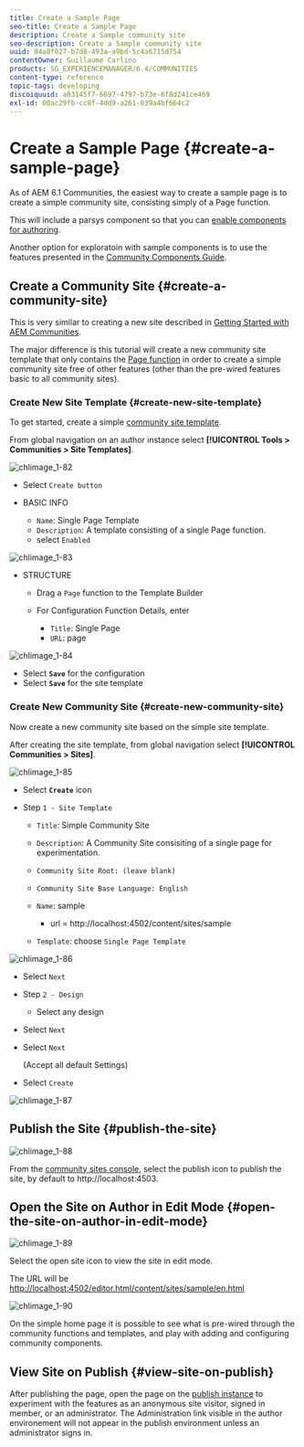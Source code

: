 ```yaml
---
title: Create a Sample Page
seo-title: Create a Sample Page
description: Create a Sample community site
seo-description: Create a Sample community site
uuid: 04a8f027-b7d8-493a-a9bd-5c4a6715d754
contentOwner: Guillaume Carlino
products: SG_EXPERIENCEMANAGER/6.4/COMMUNITIES
content-type: reference
topic-tags: developing
discoiquuid: a03145f7-6697-4797-b73e-6f8d241ce469
exl-id: 00ac29fb-cc8f-4dd9-a261-839a4bf664c2
---
```

# Create a Sample Page {#create-a-sample-page}

As of AEM 6.1 Communities, the easiest way to create a sample page is to create a simple community site, consisting simply of a Page function.

This will include a parsys component so that you can [enable components for authoring](basics.md#accessing-communities-components).

Another option for exploratoin with sample components is to use the features presented in the [Community Components Guide](components-guide.md).

## Create a Community Site {#create-a-community-site}

This is very similar to creating a new site described in [Getting Started with AEM Communities](getting-started.md).

The major difference is this tutorial will create a new community site template that only contains the [Page function](functions.md#page-function) in order to create a simple community site free of other features (other than the pre-wired features basic to all community sites).

### Create New Site Template {#create-new-site-template}

To get started, create a simple [community site template](sites.md).

From global navigation on an author instance select **[!UICONTROL Tools > Communities > Site Templates]**.

![chlimage_1-82](assets/chlimage_1-82.png)

* Select `Create button`
* BASIC INFO

    * `Name`: Single Page Template
    * `Description`: A template consisting of a single Page function.
    * select `Enabled`

![chlimage_1-83](assets/chlimage_1-83.png)

* STRUCTURE

    * Drag a `Page` function to the Template Builder
    * For Configuration Function Details, enter

        * `Title`: Single Page
        * `URL`: page

![chlimage_1-84](assets/chlimage_1-84.png)

* Select **`Save`** for the configuration
* Select **`Save`** for the site template

### Create New Community Site {#create-new-community-site}

Now create a new community site based on the simple site template.

After creating the site template, from global navigation select **[!UICONTROL Communities > Sites]**.

![chlimage_1-85](assets/chlimage_1-85.png)

* Select **`Create`** icon

* Step `1 - Site Template`

    * `Title`: Simple Community Site
    * `Description`: A Community Site consisiting of a single page for experimentation.
    * `Community Site Root: (leave blank)`
    * `Community Site Base Language: English`
    * `Name`: sample

        * url = http://localhost:4502/content/sites/sample

    * `Template`: choose `Single Page Template`

![chlimage_1-86](assets/chlimage_1-86.png)

* Select `Next`
* Step `2 - Design`

    * Select any design

* Select `Next`
* Select `Next`  

  (Accept all default Settings)

* Select `Create`

![chlimage_1-87](assets/chlimage_1-87.png)

## Publish the Site {#publish-the-site}

![chlimage_1-88](assets/chlimage_1-88.png)

From the [community sites console](sites-console.md), select the publish icon to publish the site, by default to http://localhost:4503.

## Open the Site on Author in Edit Mode {#open-the-site-on-author-in-edit-mode}

![chlimage_1-89](assets/chlimage_1-89.png)

Select the open site icon to view the site in edit mode.

The URL will be [http://localhost:4502/editor.html/content/sites/sample/en.html](http://localhost:4502/editor.html/content/sites/sample/en.html)

![chlimage_1-90](assets/chlimage_1-90.png)

On the simple home page it is possible to see what is pre-wired through the community functions and templates, and play with adding and configuring community components.

## View Site on Publish {#view-site-on-publish}

After publishing the page, open the page on the [publish instance](http://localhost:4503/content/sites/sample/en.html) to experiment with the features as an anonymous site visitor, signed in member, or an administrator. The Administration link visible in the author environement will not appear in the publish environment unless an administrator signs in.
